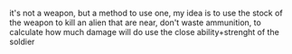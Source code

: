 it's not a weapon, but a method to use one, my idea is to use the stock
of the weapon to kill an alien that are near, don't waste ammunition, to
calculate how much damage will do use the close ability+strenght of the
soldier